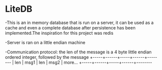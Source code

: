 # LiteDB

-This is an in memory database that is run on a server, it can be used as a cache and even a complete database after persistence has been implemented.The inspiration for this project was redis

-Server is ran on a little endian machine

-Communication protocol:
the len of the message is a 4 byte little endian ordered integer, followed by the message
+-----+------+-----+------+--------
| len | msg1 | len | msg2 | more...
+-----+------+-----+------+--------



